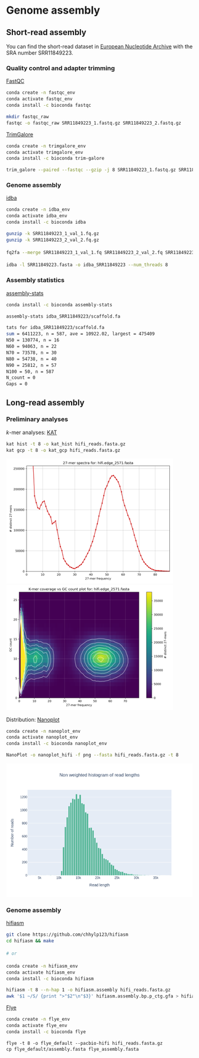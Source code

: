# Genome assembly

## Short-read assembly

You can find the short-read dataset in [European Nucleotide Archive](https://www.ebi.ac.uk/ena/browser/home) with the SRA number SRR11849223.

### Quality control and adapter trimming 

[FastQC](https://github.com/s-andrews/FastQC)
```sh
conda create -n fastqc_env 
conda activate fastqc_env
conda install -c bioconda fastqc
```
```sh
mkdir fastqc_raw
fastqc -o fastqc_raw SRR11849223_1.fastq.gz SRR11849223_2.fastq.gz
```

[TrimGalore](https://github.com/FelixKrueger/TrimGalore)
```sh
conda create -n trimgalore_env
conda activate trimgalore_env
conda install -c bioconda trim-galore
```
```sh
trim_galore --paired --fastqc --gzip -j 8 SRR11849223_1.fastq.gz SRR11849223_2.fastq.gz
```

### Genome assembly

[idba](https://github.com/loneknightpy/idba)
```sh
conda create -n idba_env
conda activate idba_env
conda install -c bioconda idba
```
```sh
gunzip -k SRR11849223_1_val_1.fq.gz
gunzip -k SRR11849223_2_val_2.fq.gz

fq2fa --merge SRR11849223_1_val_1.fq SRR11849223_2_val_2.fq SRR11849223.fasta

idba -l SRR11849223.fasta -o idba_SRR11849223 --num_threads 8
```

### Assembly statistics

[assembly-stats](https://github.com/sanger-pathogens/assembly-stats)
```sh
conda install -c bioconda assembly-stats
```
```sh
assembly-stats idba_SRR11849223/scaffold.fa
```
```sh
tats for idba_SRR11849223/scaffold.fa
sum = 6411223, n = 587, ave = 10922.02, largest = 475409
N50 = 130774, n = 16
N60 = 94063, n = 22
N70 = 73578, n = 30
N80 = 54738, n = 40
N90 = 25812, n = 57
N100 = 50, n = 587
N_count = 0
Gaps = 0
```

## Long-read assembly

### Preliminary analyses 

*k*-mer analyses: [KAT](https://github.com/TGAC/KAT)
```sh
kat hist -t 8 -o kat_hist hifi_reads.fasta.gz
kat gcp -t 8 -o kat_gcp hifi_reads.fasta.gz
```

<img src="kat_hist_edge_2571.png" width="450"> <img src="kat_gcp_edge_2571.mx.png" width="450">

Distribution: [Nanoplot](https://github.com/wdecoster/NanoPlot)
```sh
conda create -n nanoplot_env 
conda activate nanoplot_env 
conda install -c bioconda nanoplot_env
```
```sh
NanoPlot -o nanoplot_hifi -f png --fasta hifi_reads.fasta.gz -t 8
```

<img src="Non_weightedHistogramReadlength.png" width="600">

### Genome assembly

[hifiasm](https://github.com/chhylp123/hifiasm)
```sh
git clone https://github.com/chhylp123/hifiasm
cd hifiasm && make

# or

conda create -n hifiasm_env 
conda activate hifiasm_env
conda install -c bioconda hifiasm
```
```sh
hifiasm -t 8 --n-hap 1 -o hifiasm.assembly hifi_reads.fasta.gz
awk '$1 ~/S/ {print ">"$2"\n"$3}' hifiasm.assembly.bp.p_ctg.gfa > hifiasm.assembly.fasta
```

[Flye](https://github.com/fenderglass/Flye) 
```sh
conda create -n flye_env
conda activate flye_env
conda install -c bioconda flye
```
```
flye -t 8 -o flye_default --pacbio-hifi hifi_reads.fasta.gz 
cp flye_default/assembly.fasta flye_assembly.fasta
```
